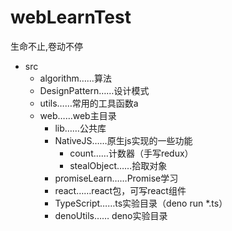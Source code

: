 # webLearnTest
生命不止,卷动不停
- src
  - algorithm……算法
  - DesignPattern……设计模式
  - utils……常用的工具函数a
  - web……web主目录
    - lib……公共库
    - NativeJS……原生js实现的一些功能
      - count……计数器（手写redux）
      - stealObject……拾取对象
    - promiseLearn……Promise学习
    - react……react包，可写react组件
    - TypeScript……ts实验目录（deno run  *.ts）
    - denoUtils…… deno实验目录

